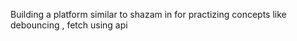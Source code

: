 Building a platform similar to shazam in for practizing concepts like debouncing , fetch using api 
